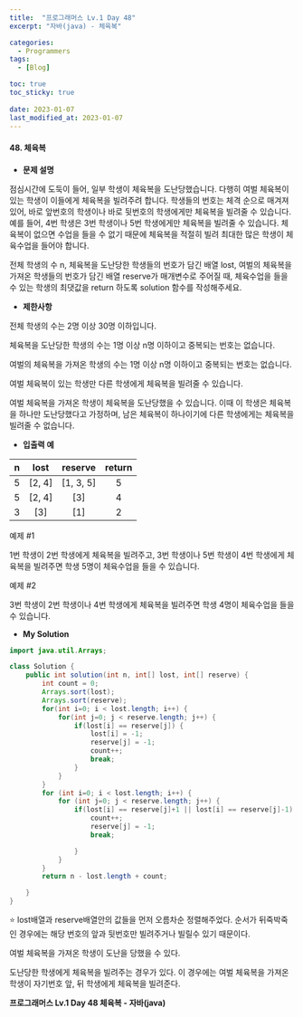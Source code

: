 ```yaml
---
title:  "프로그래머스 Lv.1 Day 48"
excerpt: "자바(java) - 체육복"

categories:
  - Programmers
tags:
  - [Blog]

toc: true
toc_sticky: true
 
date: 2023-01-07
last_modified_at: 2023-01-07
---
```


#### 48. 체육복


- **문제 설명** 

점심시간에 도둑이 들어, 일부 학생이 체육복을 도난당했습니다. 다행히 여벌 체육복이 있는 학생이 이들에게 체육복을 빌려주려 합니다. 학생들의 번호는 체격 순으로 매겨져 있어, 바로 앞번호의 학생이나 바로 뒷번호의 학생에게만 체육복을 빌려줄 수 있습니다. 예를 들어, 4번 학생은 3번 학생이나 5번 학생에게만 체육복을 빌려줄 수 있습니다. 체육복이 없으면 수업을 들을 수 없기 때문에 체육복을 적절히 빌려 최대한 많은 학생이 체육수업을 들어야 합니다.

전체 학생의 수 n, 체육복을 도난당한 학생들의 번호가 담긴 배열 lost, 여벌의 체육복을 가져온 학생들의 번호가 담긴 배열 reserve가 매개변수로 주어질 때, 체육수업을 들을 수 있는 학생의 최댓값을 return 하도록 solution 함수를 작성해주세요.


- **제한사항**

전체 학생의 수는 2명 이상 30명 이하입니다.

체육복을 도난당한 학생의 수는 1명 이상 n명 이하이고 중복되는 번호는 없습니다.

여벌의 체육복을 가져온 학생의 수는 1명 이상 n명 이하이고 중복되는 번호는 없습니다.

여벌 체육복이 있는 학생만 다른 학생에게 체육복을 빌려줄 수 있습니다.

여벌 체육복을 가져온 학생이 체육복을 도난당했을 수 있습니다. 이때 이 학생은 체육복을 하나만 도난당했다고 가정하며, 남은 체육복이 하나이기에 다른 학생에게는 체육복을 빌려줄 수 없습니다.

- **입출력 예**

|**n**|**lost**|**reserve**|**return**|
|:---:|:---:|:---:|:---:|
|5|[2, 4]|[1, 3, 5]|5|
|5|[2, 4]|[3]|4|
|3|[3]|[1]|2|

예제 #1

1번 학생이 2번 학생에게 체육복을 빌려주고, 3번 학생이나 5번 학생이 4번 학생에게 체육복을 빌려주면 학생 5명이 체육수업을 들을 수 있습니다.

예제 #2

3번 학생이 2번 학생이나 4번 학생에게 체육복을 빌려주면 학생 4명이 체육수업을 들을 수 있습니다.

- **My Solution**

```java
import java.util.Arrays;

class Solution {
    public int solution(int n, int[] lost, int[] reserve) {
        int count = 0;
        Arrays.sort(lost);
        Arrays.sort(reserve);
        for(int i=0; i < lost.length; i++) {
            for(int j=0; j < reserve.length; j++) {
                if(lost[i] == reserve[j]) {
                    lost[i] = -1;
                    reserve[j] = -1;
                    count++;
                    break;
                }
            }
        }
        for (int i=0; i < lost.length; i++) {
            for (int j=0; j < reserve.length; j++) {
                if(lost[i] == reserve[j]+1 || lost[i] == reserve[j]-1) {
                    count++;
                    reserve[j] = -1;
                    break;

                }
            }
        }
        return n - lost.length + count;

    }
}
```

⭐ lost배열과 reserve배열안의 값들을 먼저 오름차순 정렬해주었다. 순서가 뒤죽박죽인 경우에는 해당 번호의 앞과 뒷번호만 빌려주거나 빌릴수 있기 때문이다. 

여벌 체육복을 가져온 학생이 도난을 당했을 수 있다.

도난당한 학생에게 체육복을 빌려주는 경우가 있다.
이 경우에는 여벌 체육복을 가져온 학생이 자기번호 앞, 뒤 학생에게 체육복을 빌려준다.


**프로그래머스 Lv.1 Day 48 체육복 - 자바(java)**